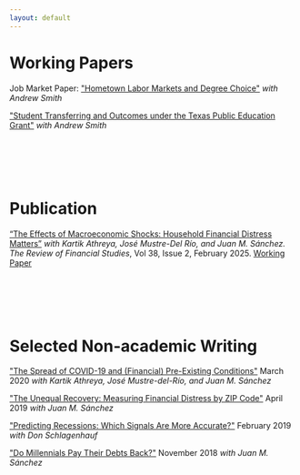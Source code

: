 ```yaml
---
layout: default
---
```

<!-- [<a href="/assets/docs/ryan_mather_cv.pdf">CV</a>] [<a href="/assets/docs/resume.pdf">Resume</a>] -->

 
# Working Papers

Job Market Paper: <a href="/assets/docs/jmp_ryan_mather.pdf">"Hometown Labor Markets and Degree Choice"</a> _with Andrew Smith_



<!-- <a href="/assets/docs/STEM_Beliefs.pdf">"Top Percent Plans and Student Beliefs about STEM Ability"</a>  -->

<a href="/assets/docs/peg.pdf">"Student Transferring and Outcomes under the Texas Public Education Grant"</a> _with Andrew Smith_ 

<!-- &nbsp;&nbsp;&nbsp;&nbsp;&nbsp;&nbsp;[<a href="/assets/docs/Policy_Writing_Sample_PEG.pdf">Policy-oriented technical summary</a>] -->

<br/><br/>
<br/><br/>

# Publication

[“The Effects of Macroeconomic Shocks: Household Financial Distress Matters”](https://academic.oup.com/rfs/article/38/2/564/7831442) _with Kartik Athreya, José Mustre-Del Río, and Juan M. Sánchez. The Review of Financial Studies_, Vol 38, Issue 2, February 2025. [Working Paper](https://www.kansascityfed.org/documents/8471/rwp20-13athreyamathermustredelriosanchez.pdf)

<br/><br/>
<br/><br/>

# Selected Non-academic Writing

<a href="https://www.richmondfed.org/-/media/richmondfedorg/research/economists/bios/pdfs/athreya_covid19_paper_part2.pdf">"The Spread of COVID-19 and (Financial) Pre-Existing Conditions"</a> March 2020 _with Kartik Athreya, José Mustre-del-Río, and Juan M. Sánchez_ 

<a href="https://www.stlouisfed.org/publications/regional-economist/first-quarter-2019/unequal-recovery-measuring-financial-distress">"The Unequal Recovery: Measuring Financial Distress by ZIP Code"</a> April 2019 _with Juan M. Sánchez_ 

<a href="https://www.stlouisfed.org/on-the-economy/2019/february/predicting-recessions-which-signals-accurate">"Predicting Recessions: Which Signals Are More Accurate?"</a> February 2019 _with Don Schlagenhauf_ 

<a href="https://www.stlouisfed.org/on-the-economy/2018/november/millennials-pay-debts-back">"Do Millennials Pay Their Debts Back?"</a> November 2018 _with Juan M. Sánchez_

